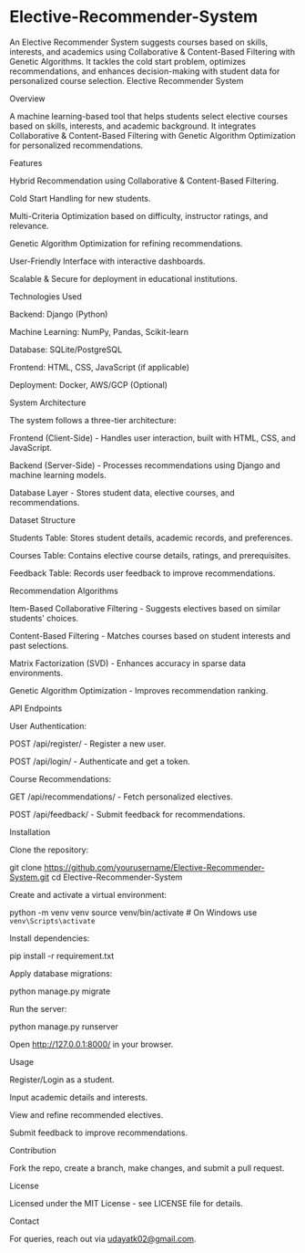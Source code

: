 # Elective-Recommender-System
An Elective Recommender System suggests courses based on skills, interests, and academics using Collaborative &amp; Content-Based Filtering with Genetic Algorithms. It tackles the cold start problem, optimizes recommendations, and enhances decision-making with student data for personalized course selection.
Elective Recommender System

Overview

A machine learning-based tool that helps students select elective courses based on skills, interests, and academic background. It integrates Collaborative & Content-Based Filtering with Genetic Algorithm Optimization for personalized recommendations.

Features

Hybrid Recommendation using Collaborative & Content-Based Filtering.

Cold Start Handling for new students.

Multi-Criteria Optimization based on difficulty, instructor ratings, and relevance.

Genetic Algorithm Optimization for refining recommendations.

User-Friendly Interface with interactive dashboards.

Scalable & Secure for deployment in educational institutions.

Technologies Used

Backend: Django (Python)

Machine Learning: NumPy, Pandas, Scikit-learn

Database: SQLite/PostgreSQL

Frontend: HTML, CSS, JavaScript (if applicable)

Deployment: Docker, AWS/GCP (Optional)

System Architecture

The system follows a three-tier architecture:

Frontend (Client-Side) - Handles user interaction, built with HTML, CSS, and JavaScript.

Backend (Server-Side) - Processes recommendations using Django and machine learning models.

Database Layer - Stores student data, elective courses, and recommendations.

Dataset Structure

Students Table: Stores student details, academic records, and preferences.

Courses Table: Contains elective course details, ratings, and prerequisites.

Feedback Table: Records user feedback to improve recommendations.

Recommendation Algorithms

Item-Based Collaborative Filtering - Suggests electives based on similar students' choices.

Content-Based Filtering - Matches courses based on student interests and past selections.

Matrix Factorization (SVD) - Enhances accuracy in sparse data environments.

Genetic Algorithm Optimization - Improves recommendation ranking.

API Endpoints

User Authentication:

POST /api/register/ - Register a new user.

POST /api/login/ - Authenticate and get a token.

Course Recommendations:

GET /api/recommendations/ - Fetch personalized electives.

POST /api/feedback/ - Submit feedback for recommendations.

Installation

Clone the repository:

git clone https://github.com/yourusername/Elective-Recommender-System.git
cd Elective-Recommender-System

Create and activate a virtual environment:

python -m venv venv
source venv/bin/activate  # On Windows use `venv\Scripts\activate`

Install dependencies:

pip install -r requirement.txt

Apply database migrations:

python manage.py migrate

Run the server:

python manage.py runserver

Open http://127.0.0.1:8000/ in your browser.

Usage

Register/Login as a student.

Input academic details and interests.

View and refine recommended electives.

Submit feedback to improve recommendations.

Contribution

Fork the repo, create a branch, make changes, and submit a pull request.

License

Licensed under the MIT License - see LICENSE file for details.

Contact

For queries, reach out via udayatk02@gmail.com.
